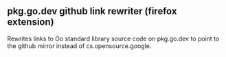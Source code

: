 ## pkg.go.dev github link rewriter (firefox extension)

Rewrites links to Go standard library source code on pkg.go.dev to point to the github mirror instead of cs.opensource.google.

